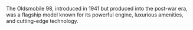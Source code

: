 The Oldsmobile 98, introduced in 1941 but produced into the post-war era, was a flagship model known for its powerful engine, luxurious amenities, and cutting-edge technology.

